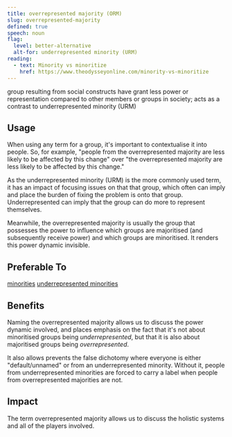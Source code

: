 ```yaml
---
title: overrepresented majority (ORM)
slug: overrepresented-majority
defined: true
speech: noun
flag:
  level: better-alternative
  alt-for: underrepresented minority (URM)
reading:
  - text: Minority vs minoritize
    href: https://www.theodysseyonline.com/minority-vs-minoritize
---
```


group resulting from social constructs have grant less power or representation compared to other members or groups in society; acts as a contrast to underrepresented minority (URM)

## Usage

When using any term for a group, it's important to contextualise it into people. So, for example, "people from the overrepresented majority are less likely to be affected by this change" over "the overrepresented majority are less likely to be affected by this change."

As the underrepresented minority (URM) is the more commonly used term, it has an impact of focusing issues on that that group, which often can imply and place the burden of fixing the problem is onto that group. Underrepresented can imply that the group can do more to represent themselves.

Meanwhile, the overrepresented majority is usually the group that possesses the power to influence which groups are majoritised (and subsequently receive power) and which groups are minoritised. It renders this power dynamic invisible.

## Preferable To

[minorities](/definitions/minorities)
[underrepresented minorities](/definitions/underrepresented-minorities)

## Benefits

Naming the overrepresented majority allows us to discuss the power dynamic involved, and places emphasis on the fact that it's not about minoritised groups being _underrepresented_, but that it is also about majoritised groups being _overrepresented_.

It also allows prevents the false dichotomy where everyone is either "default/unnamed" or from an underrepresented minority. Without it, people from underrepresented minorities are forced to carry a label when people from overrepresented majorities are not.

## Impact

The term overrepresented majority allows us to discuss the holistic systems and all of the players involved.